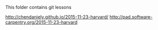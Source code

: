 This folder contains git lessons

http://chendaniely.github.io/2015-11-23-harvard/
http://pad.software-carpentry.org/2015-11-23-harvard
